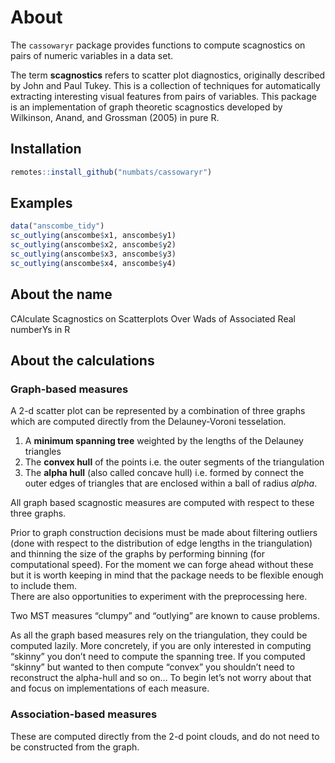 
<!-- README.md is generated from README.Rmd. Please edit that file -->

# About

<!-- badges: start -->
<!-- badges: end -->

The `cassowaryr` package provides functions to compute scagnostics on
pairs of numeric variables in a data set.

The term **scagnostics** refers to scatter plot diagnostics, originally
described by John and Paul Tukey. This is a collection of techniques for
automatically extracting interesting visual features from pairs of
variables. This package is an implementation of graph theoretic
scagnostics developed by Wilkinson, Anand, and Grossman (2005) in pure
R.

## Installation

``` r
remotes::install_github("numbats/cassowaryr")
```

## Examples

``` r
data("anscombe_tidy")
sc_outlying(anscombe$x1, anscombe$y1)
sc_outlying(anscombe$x2, anscombe$y2)
sc_outlying(anscombe$x3, anscombe$y3)
sc_outlying(anscombe$x4, anscombe$y4)
```

## About the name

CAlculate Scagnostics on Scatterplots Over Wads of Associated Real
numberYs in R

## About the calculations

### Graph-based measures

A 2-d scatter plot can be represented by a combination of three graphs
which are computed directly from the Delauney-Voroni tesselation.

1.  A **minimum spanning tree** weighted by the lengths of the Delauney
    triangles
2.  The **convex hull** of the points i.e. the outer segments of the
    triangulation
3.  The **alpha hull** (also called concave hull) i.e. formed by connect
    the outer edges of triangles that are enclosed within a ball of
    radius *alpha*.

All graph based scagnostic measures are computed with respect to these
three graphs.

Prior to graph construction decisions must be made about filtering
outliers (done with respect to the distribution of edge lengths in the
triangulation) and thinning the size of the graphs by performing binning
(for computational speed). For the moment we can forge ahead without
these but it is worth keeping in mind that the package needs to be
flexible enough to include them.  
There are also opportunities to experiment with the preprocessing here.

Two MST measures “clumpy” and “outlying” are known to cause problems.

As all the graph based measures rely on the triangulation, they could be
computed lazily. More concretely, if you are only interested in
computing “skinny” you don’t need to compute the spanning tree. If you
computed “skinny” but wanted to then compute “convex” you shouldn’t need
to reconstruct the alpha-hull and so on… To begin let’s not worry about
that and focus on implementations of each measure.

### Association-based measures

These are computed directly from the 2-d point clouds, and do not need
to be constructed from the graph.
